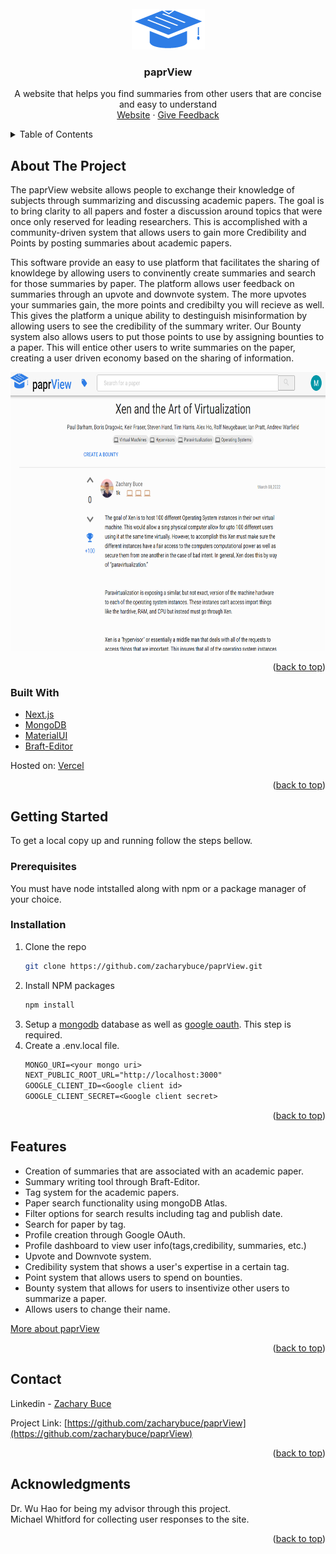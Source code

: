 <div id="top"></div>

<!-- PROJECT LOGO -->
<br />
<div align="center">
  <a href="https://github.com/zacharybuce/paprView">
    <img src="public/favicon.png" alt="Logo" width="117" height="65">
  </a>

  <h3 align="center">paprView</h3>

  <p align="center">
    A website that helps you find summaries from other users that are concise and easy to understand
    <br />
    <a href="https://paprview.com">Website</a>
    ·
    <a href="https://docs.google.com/forms/d/e/1FAIpQLSfWM_llRZj0k0_BDKhCM_GrcNOaRcfszVWsyYSM8MXWl2DdzQ/viewform">Give Feedback</a>
  </p>
</div>



<!-- TABLE OF CONTENTS -->
<details>
  <summary>Table of Contents</summary>
  <ol>
    <li>
      <a href="#about-the-project">About The Project</a>
      <ul>
        <li><a href="#built-with">Built With</a></li>
      </ul>
    </li>
    <li>
      <a href="#getting-started">Getting Started</a>
      <ul>
        <li><a href="#prerequisites">Prerequisites</a></li>
        <li><a href="#installation">Installation</a></li>
      </ul>
    </li>
    <li><a href="#features">Usage</a></li>
    <li><a href="#contact">Contact</a></li>
    <li><a href="#acknowledgments">Acknowledgments</a></li>
  </ol>
</details>



<!-- ABOUT THE PROJECT -->
## About The Project

The paprView website allows people to exchange their knowledge of subjects
through summarizing and discussing academic papers. The goal is to bring clarity to
all papers and foster a discussion around topics that were once only reserved for leading
researchers. This is accomplished with a community-driven system that allows users to gain
more Credibility and Points by posting summaries about academic papers.

This software provide an easy to use platform that facilitates the sharing of knowldege by allowing users to convinently create summaries and search for those summaries by paper. The platform allows user feedback on summaries through an upvote and downvote system. The more upvotes your summaries gain, the more points and credibilty you will recieve as well. This gives the platform a unique ability to destinguish misinformation by allowing users to see the credibility of the summary writer. Our Bounty system also allows users to put those points to use by assigning bounties to a paper. This will entice other users to write summaries on the paper, creating a user driven economy based on the sharing of information.

<div align="center"><img src="readmescreenshot.png"  width="728" height="446"></div>

<p align="right">(<a href="#top">back to top</a>)</p>



### Built With

* [Next.js](https://nextjs.org/)
* [MongoDB](https://www.mongodb.com/)
* [MaterialUI](https://github.com/mui/material-ui)
* [Braft-Editor](https://github.com/margox/braft-editor)

Hosted on: [Vercel](https://vercel.com/)

<p align="right">(<a href="#top">back to top</a>)</p>



<!-- GETTING STARTED -->
## Getting Started

To get a local copy up and running follow the steps bellow.

### Prerequisites

You must have node intstalled along with npm or a package manager of your choice.

### Installation

1. Clone the repo
   ```sh
   git clone https://github.com/zacharybuce/paprView.git
   ```
2. Install NPM packages
   ```sh
   npm install
   ```
3. Setup a [mongodb](https://www.mongodb.com/) database as well as [google oauth](https://developers.google.com/identity/protocols/oauth2). This step is required. 
4. Create a .env.local file.
   ```txt
   MONGO_URI=<your mongo uri>
   NEXT_PUBLIC_ROOT_URL="http://localhost:3000"
   GOOGLE_CLIENT_ID=<Google client id>
   GOOGLE_CLIENT_SECRET=<Google client secret> 
   ```

<p align="right">(<a href="#top">back to top</a>)</p>



<!-- USAGE EXAMPLES -->
## Features
* Creation of summaries that are associated with an academic paper.
* Summary writing tool through Braft-Editor.
* Tag system for the academic papers.
* Paper search functionality using mongoDB Atlas.
* Filter options for search results including tag and publish date. 
* Search for paper by tag.
* Profile creation through Google OAuth.
* Profile dashboard to view user info(tags,credibility, summaries, etc.)
* Upvote and Downvote system.
* Credibility system that shows a user's expertise in a certain tag.
* Point system that allows users to spend on bounties.
* Bounty system that allows for users to insentivize other users to summarize a paper.
* Allows users to change their name.

[More about paprView](https://paprview.com/help)

<p align="right">(<a href="#top">back to top</a>)</p>

<!-- CONTACT -->
## Contact

Linkedin - [Zachary Buce](https://www.linkedin.com/in/zacharybuce/)

Project Link: [https://github.com/zacharybuce/paprView](https://github.com/zacharybuce/paprView)

<p align="right">(<a href="#top">back to top</a>)</p>

<!-- ACKNOWLEDGMENTS -->
## Acknowledgments

Dr. Wu Hao for being my advisor through this project.
<br/>
Michael Whitford for collecting user responses to the site.

<p align="right">(<a href="#top">back to top</a>)</p>
